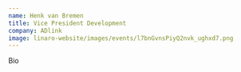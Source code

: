 ```yaml
---
name: Henk van Bremen
title: Vice President Development
company: ADlink
image: linaro-website/images/events/l7bnGvnsPiyQ2nvk_ughxd7.png
---
```


Bio
